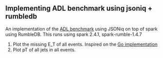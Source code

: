 Implementing ADL benchmark using jsoniq + rumbledb
---------------------------------------------------
An implementation of the [ADL benchmark](https://github.com/iris-hep/adl-benchmarks-index) using JSONiq on top of spark using RumbleDB.
This runs using spark 2.4.1, spark-rumble-1.4.7

1. Plot the missing E_T of all events. Inspired on the [Go implementation](https://github.com/go-hep/examples/blob/master/groot/bench-opendata/01-basic.go)
2. Plot pT of all jets in all events.
